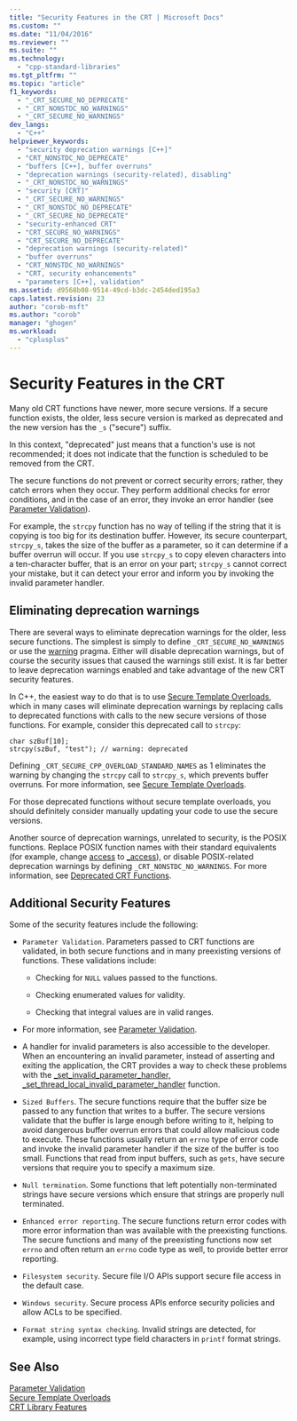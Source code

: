 ```yaml
---
title: "Security Features in the CRT | Microsoft Docs"
ms.custom: ""
ms.date: "11/04/2016"
ms.reviewer: ""
ms.suite: ""
ms.technology: 
  - "cpp-standard-libraries"
ms.tgt_pltfrm: ""
ms.topic: "article"
f1_keywords: 
  - "_CRT_SECURE_NO_DEPRECATE"
  - "_CRT_NONSTDC_NO_WARNINGS"
  - "_CRT_SECURE_NO_WARNINGS"
dev_langs: 
  - "C++"
helpviewer_keywords: 
  - "security deprecation warnings [C++]"
  - "CRT_NONSTDC_NO_DEPRECATE"
  - "buffers [C++], buffer overruns"
  - "deprecation warnings (security-related), disabling"
  - "_CRT_NONSTDC_NO_WARNINGS"
  - "security [CRT]"
  - "_CRT_SECURE_NO_WARNINGS"
  - "_CRT_NONSTDC_NO_DEPRECATE"
  - "_CRT_SECURE_NO_DEPRECATE"
  - "security-enhanced CRT"
  - "CRT_SECURE_NO_WARNINGS"
  - "CRT_SECURE_NO_DEPRECATE"
  - "deprecation warnings (security-related)"
  - "buffer overruns"
  - "CRT_NONSTDC_NO_WARNINGS"
  - "CRT, security enhancements"
  - "parameters [C++], validation"
ms.assetid: d9568b08-9514-49cd-b3dc-2454ded195a3
caps.latest.revision: 23
author: "corob-msft"
ms.author: "corob"
manager: "ghogen"
ms.workload: 
  - "cplusplus"
---
```

# Security Features in the CRT
Many old CRT functions have newer, more secure versions. If a secure function exists, the older, less secure version is marked as deprecated and the new version has the `_s` ("secure") suffix.  
  
 In this context, "deprecated" just means that a function's use is not recommended; it does not indicate that the function is scheduled to be removed from the CRT.  
  
 The secure functions do not prevent or correct security errors; rather, they catch errors when they occur. They perform additional checks for error conditions, and in the case of an error, they invoke an error handler (see [Parameter Validation](../c-runtime-library/parameter-validation.md)).  
  
 For example, the `strcpy` function has no way of telling if the string that it is copying is too big for its destination buffer. However, its secure counterpart, `strcpy_s`, takes the size of the buffer as a parameter, so it can determine if a buffer overrun will occur. If you use `strcpy_s` to copy eleven characters into a ten-character buffer, that is an error on your part; `strcpy_s` cannot correct your mistake, but it can detect your error and inform you by invoking the invalid parameter handler.  
  
## Eliminating deprecation warnings  
 There are several ways to eliminate deprecation warnings for the older, less secure functions. The simplest is simply to define `_CRT_SECURE_NO_WARNINGS` or use the [warning](../preprocessor/warning.md) pragma. Either will disable deprecation warnings, but of course the security issues that caused the warnings still exist. It is far better to leave deprecation warnings enabled and take advantage of the new CRT security features.  
  
 In C++, the easiest way to do that is to use [Secure Template Overloads](../c-runtime-library/secure-template-overloads.md), which in many cases will eliminate deprecation warnings by replacing calls to deprecated functions with calls to the new secure versions of those functions. For example, consider this deprecated call to `strcpy`:  
  
```  
char szBuf[10];   
strcpy(szBuf, "test"); // warning: deprecated   
```  
  
 Defining `_CRT_SECURE_CPP_OVERLOAD_STANDARD_NAMES` as 1 eliminates the warning by changing the `strcpy` call to `strcpy_s`, which prevents buffer overruns. For more information, see [Secure Template Overloads](../c-runtime-library/secure-template-overloads.md).  
  
 For those deprecated functions without secure template overloads, you should definitely consider manually updating your code to use the secure versions.  
  
 Another source of deprecation warnings, unrelated to security, is the POSIX functions. Replace POSIX function names with their standard equivalents (for example, change [access](../c-runtime-library/reference/access-crt.md) to [_access](../c-runtime-library/reference/access-waccess.md)), or disable POSIX-related deprecation warnings by defining `_CRT_NONSTDC_NO_WARNINGS`. For more information, see [Deprecated CRT Functions](http://msdn.microsoft.com/en-us/7e259932-c6c8-4c1a-9637-639e591681a5).  
  
## Additional Security Features  
 Some of the security features include the following:  
  
-   `Parameter Validation`. Parameters passed to CRT functions are validated, in both secure functions and in many preexisting versions of functions. These validations include:  
  
    -   Checking for `NULL` values passed to the functions.  
  
    -   Checking enumerated values for validity.  
  
    -   Checking that integral values are in valid ranges.  
  
-   For more information, see [Parameter Validation](../c-runtime-library/parameter-validation.md).  
  
-   A handler for invalid parameters is also accessible to the developer. When an encountering an invalid parameter, instead of asserting and exiting the application, the CRT provides a way to check these problems with the [_set_invalid_parameter_handler, _set_thread_local_invalid_parameter_handler](../c-runtime-library/reference/set-invalid-parameter-handler-set-thread-local-invalid-parameter-handler.md) function.  
  
-   `Sized Buffers`. The secure functions require that the buffer size be passed to any function that writes to a buffer. The secure versions validate that the buffer is large enough before writing to it, helping to avoid dangerous buffer overrun errors that could allow malicious code to execute. These functions usually return an `errno` type of error code and invoke the invalid parameter handler if the size of the buffer is too small. Functions that read from input buffers, such as `gets`, have secure versions that require you to specify a maximum size.  
  
-   `Null termination`. Some functions that left potentially non-terminated strings have secure versions which ensure that strings are properly null terminated.  
  
-   `Enhanced error reporting`. The secure functions return error codes with more error information than was available with the preexisting functions. The secure functions and many of the preexisting functions now set `errno` and often return an `errno` code type as well, to provide better error reporting.  
  
-   `Filesystem security`. Secure file I/O APIs support secure file access in the default case.  
  
-   `Windows security`. Secure process APIs enforce security policies and allow ACLs to be specified.  
  
-   `Format string syntax checking`. Invalid strings are detected, for example, using incorrect type field characters in `printf` format strings.  
  
## See Also  
 [Parameter Validation](../c-runtime-library/parameter-validation.md)   
 [Secure Template Overloads](../c-runtime-library/secure-template-overloads.md)   
 [CRT Library Features](../c-runtime-library/crt-library-features.md)